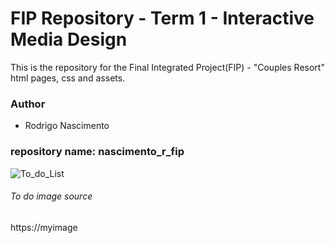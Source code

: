 # FIP Repository - Term 1 - Interactive Media Design
This is the repository for the Final Integrated Project(FIP) - "Couples Resort" html pages, css and assets.

### Author
* Rodrigo Nascimento

### repository name: nascimento_r_fip

![To_do_List](/images/couples_resort.jpg)
###### To do image source
https://myimage
